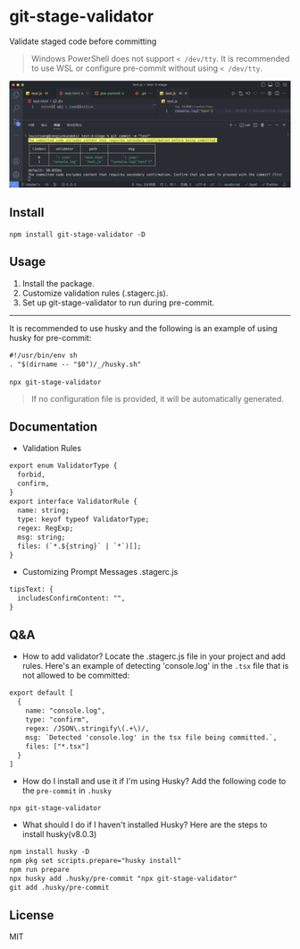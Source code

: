 # git-stage-validator

Validate staged code before committing

> Windows PowerShell does not support `< /dev/tty`. It is recommended to use WSL or configure pre-commit without using `< /dev/tty`.

![snapshot](./img/snapshot.png)
## Install

```
npm install git-stage-validator -D
```

## Usage

1. Install the package.
2. Customize validation rules (.stagerc.js).
3. Set up git-stage-validator to run during pre-commit.

---

It is recommended to use husky and the following is an example of using husky for pre-commit:

```
#!/usr/bin/env sh
. "$(dirname -- "$0")/_/husky.sh"

npx git-stage-validator

```

> If no configuration file is provided, it will be automatically generated.

## Documentation

- Validation Rules

```
export enum ValidatorType {
  forbid,
  confirm,
}
export interface ValidatorRule {
  name: string;
  type: keyof typeof ValidatorType;
  regex: RegExp;
  msg: string;
  files: (`*.${string}` | `*`)[];
}
```

- Customizing Prompt Messages
  .stagerc.js

```
tipsText: {
  includesConfirmContent: "",
}
```

## Q&A

- How to add validator?
  Locate the .stagerc.js file in your project and add rules. Here's an example of detecting 'console.log' in the `.tsx` file that is not allowed to be committed:

```
export default [
  {
    name: "console.log",
    type: "confirm",
    regex: /JSON\.stringify\(.+\)/,
    msg: `Detected 'console.log' in the tsx file being committed.`,
    files: ["*.tsx"]
  }
]
```

- How do I install and use it if I'm using Husky?
Add the following code to the `pre-commit` in `.husky`
```
npx git-stage-validator
```

- What should I do if I haven't installed Husky?
Here are the steps to install husky(v8.0.3)
```
npm install husky -D
npm pkg set scripts.prepare="husky install"
npm run prepare
npx husky add .husky/pre-commit "npx git-stage-validator"
git add .husky/pre-commit
```

## License

MIT
